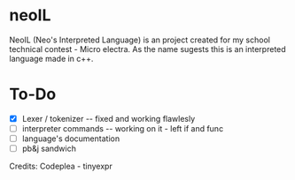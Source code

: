 # neoIL
NeoIL (Neo's Interpreted Language) is an project created for my school technical contest - Micro electra.
As the name sugests this is an interpreted language made in c++.
# To-Do
- [x] Lexer / tokenizer -- fixed and working flawlesly
- [ ] interpreter commands -- working on it - left if and func
- [ ] language's documentation
- [ ] pb&j sandwich 

Credits:
Codeplea - tinyexpr

